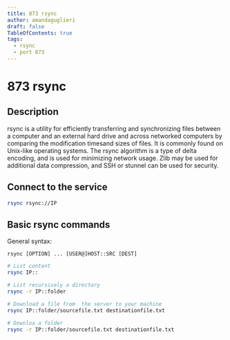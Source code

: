 ```yaml
---
title: 873 rsync
author: amandaguglieri
draft: false
TableOfContents: true
tags:
  - rsync
  - port 873
---
```


# 873 rsync

## Description

rsync is a utility for efficiently transferring and synchronizing files between a computer and an external hard drive and across networked computers by comparing the modification timesand sizes of files. It is commonly found on Unix-like operating systems. The rsync algorithm is a type of delta encoding, and is used for minimizing network usage. Zlib may be used for additional data compression, and SSH or stunnel can be used for security.

## Connect to the service

```bash
rsync rsync://IP
```

## Basic rsync commands

General syntax:

```
rsync [OPTION] ... [USER@]HOST::SRC [DEST]
```



```bash
# List content
rsync IP::

# List recursively a directory
rsync -r IP::folder

# Download a file from  the server to your machine
rsync IP::folder/sourcefile.txt destinationfile.txt    

# Downloa a folder
rsync -r IP::folder/sourcefile.txt destinationfile.txt   
```

